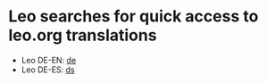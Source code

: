 # Leo searches for quick access to leo.org translations

- Leo DE-EN: [de](https://dict.leo.org/englisch-deutsch/{query})
- Leo DE-ES: [ds](https://dict.leo.org/spanisch-deutsch/{query})

